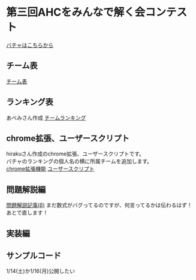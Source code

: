 # 第三回AHCをみんなで解く会コンテスト

[バチャはこちらから](https://kenkoooo.com/atcoder/#/contest/show/1f479b97-fc3d-4959-b5a3-cbd3288a01d4)


## チーム表
[チーム表](team/team.md)

## ランキング表
あべみさん作成
[チームランキング](https://script.google.com/macros/s/AKfycbw1ePUiupWoCQzETTcyXl2AKHktqNwLnduDAHd2YjQ9JGk6ncLftyhlhLTU1nwgAoc/exec)

## chrome拡張、ユーザースクリプト
hirakuさん作成のchrome拡張、ユーザースクリプトです。  
バチャのランキングの個人名の横に所属チームを追加します。  
[chrome拡張機能](https://chrome.google.com/webstore/detail/ahcmintokuextention/pnaiacpjkefobopcdiagiibcejgmedbp?hl=ja&authuser=0) 
[ユーザースクリプト](https://greasyfork.org/ja/scripts/455719-ahc-mintoku-user-script)

## 問題解説編
[問題解説記事(β)](problem/problem.md)
まだ数式がバグってるのですが、何言ってるかは伝わるはず！あとで直します！


## 実装編

## サンプルコード
1/14(土)か1/16(月)公開したい

